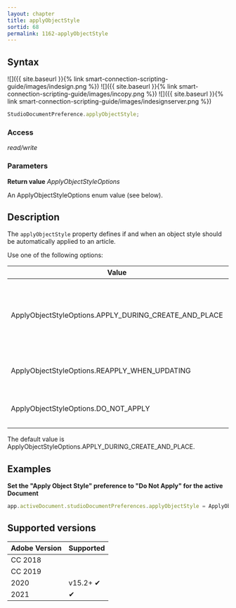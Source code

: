 ```yaml
---
layout: chapter
title: applyObjectStyle
sortid: 68
permalink: 1162-applyObjectStyle
---
```

## Syntax

![]({{ site.baseurl }}{% link smart-connection-scripting-guide/images/indesign.png %}) ![]({{ site.baseurl }}{% link smart-connection-scripting-guide/images/incopy.png %}) ![]({{ site.baseurl }}{% link smart-connection-scripting-guide/images/indesignserver.png %})
```javascript
StudioDocumentPreference.applyObjectStyle;
```

### Access

*read/write*

### Parameters

**Return value** *ApplyObjectStyleOptions*

An ApplyObjectStyleOptions enum value (see below).

## Description

The `applyObjectStyle` property defines if and when an object style should be automatically applied to an article.

Use one of the following options:

| Value                                                 | Description |
|-------------------------------------------------------|---------|
| ApplyObjectStyleOptions.APPLY_DURING_CREATE_AND_PLACE | Only apply the object style when creating or placing the article, not when updating it. |
| ApplyObjectStyleOptions.REAPPLY_WHEN_UPDATING         | Always apply the object style. |
| ApplyObjectStyleOptions.DO_NOT_APPLY                  | Never apply the object style. |

The default value is ApplyObjectStyleOptions.APPLY_DURING_CREATE_AND_PLACE.

## Examples

**Set the "Apply Object Style" preference to "Do Not Apply" for the active Document**

```javascript
app.activeDocument.studioDocumentPreferences.applyObjectStyle = ApplyObjectStyleOptions.DO_NOT_APPLY;
```

## Supported versions

| Adobe Version | Supported |
|---------------|-----------|
| CC 2018       |           |
| CC 2019       |           |
| 2020          | v15.2+ ✔  |
| 2021          | ✔         |